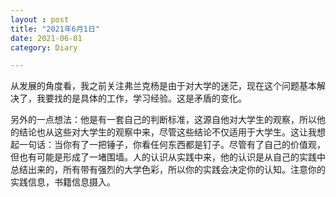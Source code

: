 ```yaml
---
layout : post
title: "2021年6月1日"
date: 2021-06-01
category: Diary

---
```


从发展的角度看，我之前关注弗兰克杨是由于对大学的迷茫，现在这个问题基本解决了，我要找的是具体的工作，学习经验。这是矛盾的变化。

另外的一点想法：他是有一套自己的判断标准，这源自他对大学生的观察，所以他的结论也从这些对大学生的观察中来，尽管这些结论不仅适用于大学生。这让我想起一句话：当你有了一把锤子，你看任何东西都是钉子。尽管有了自己的价值观，但也有可能是形成了一堵围墙。人的认识从实践中来，他的认识是从自己的实践中总结出来的，所有带有强烈的大学色彩，所以你的实践会决定你的认知。注意你的实践信息，书籍信息摄入。